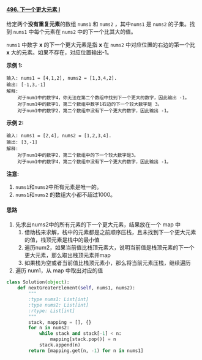 #### [496. 下一个更大元素 I](https://leetcode-cn.com/problems/next-greater-element-i/)

给定两个**没有重复元素**的数组 `nums1` 和 `nums2` ，其中`nums1` 是 `nums2` 的子集。找到 `nums1` 中每个元素在 `nums2` 中的下一个比其大的值。

`nums1` 中数字 **x** 的下一个更大元素是指 **x** 在 `nums2` 中对应位置的右边的第一个比 **x** 大的元素。如果不存在，对应位置输出-1。

**示例 1:**

```
输入: nums1 = [4,1,2], nums2 = [1,3,4,2].
输出: [-1,3,-1]
解释:
    对于num1中的数字4，你无法在第二个数组中找到下一个更大的数字，因此输出 -1。
    对于num1中的数字1，第二个数组中数字1右边的下一个较大数字是 3。
    对于num1中的数字2，第二个数组中没有下一个更大的数字，因此输出 -1。
```

**示例 2:**

```
输入: nums1 = [2,4], nums2 = [1,2,3,4].
输出: [3,-1]
解释:
    对于num1中的数字2，第二个数组中的下一个较大数字是3。
    对于num1中的数字4，第二个数组中没有下一个更大的数字，因此输出 -1。
```

**注意:**

1. `nums1`和`nums2`中所有元素是唯一的。
2. `nums1`和`nums2` 的数组大小都不超过1000。



#### 思路

1. 先求出nums2中的所有元素的下一个更大元素，结果放在一个 map 中
    1. 借助栈来求解，栈中的元素都是之前顺序压栈，且未找到下一个更大元素的值，栈顶元素是栈中的最小值
    2. 遍历num2，如果当前值比栈顶元素大，说明当前值是栈顶元素的下一个更大元素，那么取出栈顶元素并map
    3. 如果栈为空或者当前值比栈顶元素小，那么将当前元素压栈，继续遍历
2. 遍历 num1，从 map 中取出对应的值

```python
class Solution(object):
    def nextGreaterElement(self, nums1, nums2):
        """
        :type nums1: List[int]
        :type nums2: List[int]
        :rtype: List[int]
        """
        stack, mapping = [], {}
        for n in nums2:
            while stack and stack[-1] < n:
                mapping[stack.pop()] = n
            stack.append(n)
        return [mapping.get(n, -1) for n in nums1]
```

